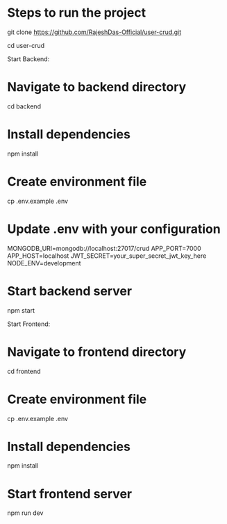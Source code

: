 # Steps to run the project
git clone https://github.com/RajeshDas-Official/user-crud.git

cd user-crud

Start Backend:
# Navigate to backend directory
cd backend

# Install dependencies
npm install

# Create environment file
cp .env.example .env

# Update .env with your configuration
MONGODB_URI=mongodb://localhost:27017/crud
APP_PORT=7000
APP_HOST=localhost
JWT_SECRET=your_super_secret_jwt_key_here
NODE_ENV=development


# Start backend server
npm start

Start Frontend:
# Navigate to frontend directory
cd frontend

# Create environment file
cp .env.example .env

# Install dependencies
npm install

# Start frontend server
npm run dev